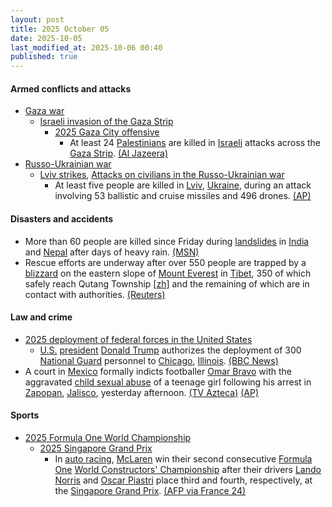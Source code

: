 ```yaml
---
layout: post
title: 2025 October 05
date: 2025-10-05
last_modified_at: 2025-10-06 00:40
published: true
---
```



#### Armed conflicts and attacks

* [Gaza war](https://en.wikipedia.org/wiki/Gaza_war "Gaza war")
  * [Israeli invasion of the Gaza Strip](https://en.wikipedia.org/wiki/Israeli_invasion_of_the_Gaza_Strip "Israeli invasion of the Gaza Strip")
    * [2025 Gaza City offensive](https://en.wikipedia.org/wiki/2025_Gaza_City_offensive "2025 Gaza City offensive")
      * At least 24 [Palestinians](https://en.wikipedia.org/wiki/Palestinians "Palestinians") are killed in [Israeli](https://en.wikipedia.org/wiki/Israel_Defense_Forces "Israel Defense Forces") attacks across the [Gaza Strip](https://en.wikipedia.org/wiki/Gaza_Strip "Gaza Strip"). [(Al Jazeera)](https://www.aljazeera.com/news/liveblog/2025/10/5/live-negotiators-head-to-cairo-for-talks-on-end-of-gaza-war)
* [Russo-Ukrainian war](https://en.wikipedia.org/wiki/Russo-Ukrainian_war_%282022%E2%80%93present%29 "Russo-Ukrainian war (2022–present)")
  * [Lviv strikes](https://en.wikipedia.org/wiki/Lviv_strikes_%282022%E2%80%93present%29 "Lviv strikes (2022–present)"), [Attacks on civilians in the Russo-Ukrainian war](https://en.wikipedia.org/wiki/Attacks_on_civilians_in_the_Russo-Ukrainian_war_%282022%E2%80%93present%29 "Attacks on civilians in the Russo-Ukrainian war (2022–present)")
    * At least five people are killed in [Lviv](https://en.wikipedia.org/wiki/Lviv "Lviv"), [Ukraine](https://en.wikipedia.org/wiki/Ukraine "Ukraine"), during an attack involving 53 ballistic and cruise missiles and 496 drones. [(AP)](https://apnews.com/article/russia-ukraine-war-invasion-drones-drone-strike-attack-b6e20002e1b62e3c5a3b8590f7a2d556)

#### Disasters and accidents

* More than 60 people are killed since Friday during [landslides](https://en.wikipedia.org/wiki/Landslide "Landslide") in [India](https://en.wikipedia.org/wiki/India "India") and [Nepal](https://en.wikipedia.org/wiki/Nepal "Nepal") after days of heavy rain. [(MSN)](https://www.msn.com/en-gb/news/world/landslides-kill-more-than-60-in-india-and-nepal-after-days-of-heavy-rain/ar-AA1NTkeZ?ocid=msedgntp&pc=U531&cvid=68e26fdb0ff24cb0991867296e04f204&ei=23)
* Rescue efforts are underway after over 550 people are trapped by a [blizzard](https://en.wikipedia.org/wiki/Blizzard "Blizzard") on the eastern slope of [Mount Everest](https://en.wikipedia.org/wiki/Mount_Everest "Mount Everest") in [Tibet](https://en.wikipedia.org/wiki/Tibet "Tibet"), 350 of which safely reach Qutang Township [[zh](https://zh.wikipedia.org/wiki/%E6%9B%B2%E5%BD%93%E4%B9%A1 "zh:曲当乡")] and the remaining of which are in contact with authorities. [(Reuters)](https://www.reuters.com/business/environment/almost-1000-trapped-tibetan-side-mount-everest-by-blizzard-2025-10-05/)

#### Law and crime

* [2025 deployment of federal forces in the United States](https://en.wikipedia.org/wiki/2025_deployment_of_federal_forces_in_the_United_States "2025 deployment of federal forces in the United States")
  * [U.S.](https://en.wikipedia.org/wiki/U.S. "U.S.") [president](https://en.wikipedia.org/wiki/President_of_the_United_States "President of the United States") [Donald Trump](https://en.wikipedia.org/wiki/Donald_Trump "Donald Trump") authorizes the deployment of 300 [National Guard](https://en.wikipedia.org/wiki/National_Guard_%28United_States%29 "National Guard (United States)") personnel to [Chicago](https://en.wikipedia.org/wiki/Chicago "Chicago"), [Illinois](https://en.wikipedia.org/wiki/Illinois "Illinois"). [(BBC News)](https://www.bbc.com/news/articles/c2dnk0ee6pyo)
* A court in [Mexico](https://en.wikipedia.org/wiki/Mexico "Mexico") formally indicts footballer [Omar Bravo](https://en.wikipedia.org/wiki/Omar_Bravo "Omar Bravo") with the aggravated [child sexual abuse](https://en.wikipedia.org/wiki/Child_sexual_abuse "Child sexual abuse") of a teenage girl following his arrest in [Zapopan](https://en.wikipedia.org/wiki/Zapopan "Zapopan"), [Jalisco](https://en.wikipedia.org/wiki/Jalisco "Jalisco"), yesterday afternoon. [(TV Azteca)](https://www.tvazteca.com/aztecanoticias/omar-bravo-imputado-abuso-sexual-infantil-jalisco-exjugador-chivas) [(AP)](https://apnews.com/article/mexico-soccer-omar-bravo-child-sexual-abuse-e647842a4083c34edccad54cc4107bea)

#### Sports

* [2025 Formula One World Championship](https://en.wikipedia.org/wiki/2025_Formula_One_World_Championship "2025 Formula One World Championship")
  * [2025 Singapore Grand Prix](https://en.wikipedia.org/wiki/2025_Singapore_Grand_Prix "2025 Singapore Grand Prix")
    * In [auto racing](https://en.wikipedia.org/wiki/Auto_racing "Auto racing"), [McLaren](https://en.wikipedia.org/wiki/McLaren "McLaren") win their second consecutive [Formula One](https://en.wikipedia.org/wiki/Formula_One "Formula One") [World Constructors' Championship](https://en.wikipedia.org/wiki/List_of_Formula_One_World_Constructors%27_Champions "List of Formula One World Constructors' Champions") after their drivers [Lando Norris](https://en.wikipedia.org/wiki/Lando_Norris "Lando Norris") and [Oscar Piastri](https://en.wikipedia.org/wiki/Oscar_Piastri "Oscar Piastri") place third and fourth, respectively, at the [Singapore Grand Prix](https://en.wikipedia.org/wiki/Singapore_Grand_Prix "Singapore Grand Prix"). [(AFP via France 24)](https://www.france24.com/en/live-news/20251005-russell-wins-singapore-gp-mclaren-seal-constructors-title)
